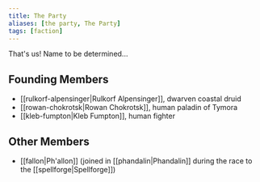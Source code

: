 ```yaml
---
title: The Party
aliases: [the party, The Party]
tags: [faction]
---
```

That's us! Name to be determined...

## Founding Members
- [[rulkorf-alpensinger|Rulkorf Alpensinger]], dwarven coastal druid
- [[rowan-chokrotsk|Rowan Chokrotsk]], human paladin of Tymora
- [[kleb-fumpton|Kleb Fumpton]], human fighter

## Other Members
- [[fallon|Ph'allon]] (joined in [[phandalin|Phandalin]] during the race to the [[spellforge|Spellforge]])